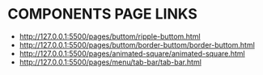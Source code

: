 # COMPONENTS PAGE LINKS

- http://127.0.0.1:5500/pages/buttom/ripple-buttom.html
- http://127.0.0.1:5500/pages/buttom/border-buttom/border-buttom.html
- http://127.0.0.1:5500/pages/animated-square/animated-square.html
- http://127.0.0.1:5500/pages/menu/tab-bar/tab-bar.html
